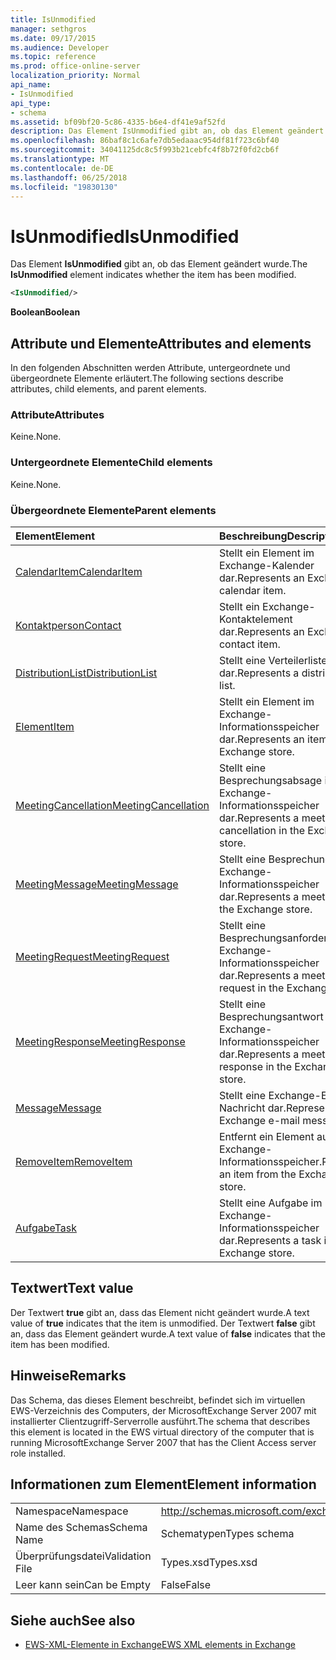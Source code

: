 ```yaml
---
title: IsUnmodified
manager: sethgros
ms.date: 09/17/2015
ms.audience: Developer
ms.topic: reference
ms.prod: office-online-server
localization_priority: Normal
api_name:
- IsUnmodified
api_type:
- schema
ms.assetid: bf09bf20-5c86-4335-b6e4-df41e9af52fd
description: Das Element IsUnmodified gibt an, ob das Element geändert wurde.
ms.openlocfilehash: 86baf8c1c6afe7db5edaaac954df81f723c6bf40
ms.sourcegitcommit: 34041125dc8c5f993b21cebfc4f8b72f0fd2cb6f
ms.translationtype: MT
ms.contentlocale: de-DE
ms.lasthandoff: 06/25/2018
ms.locfileid: "19830130"
---
```

# <a name="isunmodified"></a><span data-ttu-id="7a631-103">IsUnmodified</span><span class="sxs-lookup"><span data-stu-id="7a631-103">IsUnmodified</span></span>

<span data-ttu-id="7a631-104">Das Element **IsUnmodified** gibt an, ob das Element geändert wurde.</span><span class="sxs-lookup"><span data-stu-id="7a631-104">The **IsUnmodified** element indicates whether the item has been modified.</span></span> 
  
```xml
<IsUnmodified/>
```

 <span data-ttu-id="7a631-105">**Boolean**</span><span class="sxs-lookup"><span data-stu-id="7a631-105">**Boolean**</span></span>
## <a name="attributes-and-elements"></a><span data-ttu-id="7a631-106">Attribute und Elemente</span><span class="sxs-lookup"><span data-stu-id="7a631-106">Attributes and elements</span></span>

<span data-ttu-id="7a631-107">In den folgenden Abschnitten werden Attribute, untergeordnete und übergeordnete Elemente erläutert.</span><span class="sxs-lookup"><span data-stu-id="7a631-107">The following sections describe attributes, child elements, and parent elements.</span></span>
  
### <a name="attributes"></a><span data-ttu-id="7a631-108">Attribute</span><span class="sxs-lookup"><span data-stu-id="7a631-108">Attributes</span></span>

<span data-ttu-id="7a631-109">Keine.</span><span class="sxs-lookup"><span data-stu-id="7a631-109">None.</span></span>
  
### <a name="child-elements"></a><span data-ttu-id="7a631-110">Untergeordnete Elemente</span><span class="sxs-lookup"><span data-stu-id="7a631-110">Child elements</span></span>

<span data-ttu-id="7a631-111">Keine.</span><span class="sxs-lookup"><span data-stu-id="7a631-111">None.</span></span>
  
### <a name="parent-elements"></a><span data-ttu-id="7a631-112">Übergeordnete Elemente</span><span class="sxs-lookup"><span data-stu-id="7a631-112">Parent elements</span></span>

|<span data-ttu-id="7a631-113">**Element**</span><span class="sxs-lookup"><span data-stu-id="7a631-113">**Element**</span></span>|<span data-ttu-id="7a631-114">**Beschreibung**</span><span class="sxs-lookup"><span data-stu-id="7a631-114">**Description**</span></span>|
|:-----|:-----|
|[<span data-ttu-id="7a631-115">CalendarItem</span><span class="sxs-lookup"><span data-stu-id="7a631-115">CalendarItem</span></span>](calendaritem.md) <br/> |<span data-ttu-id="7a631-116">Stellt ein Element im Exchange-Kalender dar.</span><span class="sxs-lookup"><span data-stu-id="7a631-116">Represents an Exchange calendar item.</span></span>  <br/> |
|[<span data-ttu-id="7a631-117">Kontaktperson</span><span class="sxs-lookup"><span data-stu-id="7a631-117">Contact</span></span>](contact.md) <br/> |<span data-ttu-id="7a631-118">Stellt ein Exchange-Kontaktelement dar.</span><span class="sxs-lookup"><span data-stu-id="7a631-118">Represents an Exchange contact item.</span></span>  <br/> |
|[<span data-ttu-id="7a631-119">DistributionList</span><span class="sxs-lookup"><span data-stu-id="7a631-119">DistributionList</span></span>](distributionlist.md) <br/> |<span data-ttu-id="7a631-120">Stellt eine Verteilerliste dar.</span><span class="sxs-lookup"><span data-stu-id="7a631-120">Represents a distribution list.</span></span>  <br/> |
|[<span data-ttu-id="7a631-121">Element</span><span class="sxs-lookup"><span data-stu-id="7a631-121">Item</span></span>](item.md) <br/> |<span data-ttu-id="7a631-122">Stellt ein Element im Exchange-Informationsspeicher dar.</span><span class="sxs-lookup"><span data-stu-id="7a631-122">Represents an item in the Exchange store.</span></span>  <br/> |
|[<span data-ttu-id="7a631-123">MeetingCancellation</span><span class="sxs-lookup"><span data-stu-id="7a631-123">MeetingCancellation</span></span>](meetingcancellation.md) <br/> |<span data-ttu-id="7a631-124">Stellt eine Besprechungsabsage im Exchange-Informationsspeicher dar.</span><span class="sxs-lookup"><span data-stu-id="7a631-124">Represents a meeting cancellation in the Exchange store.</span></span>  <br/> |
|[<span data-ttu-id="7a631-125">MeetingMessage</span><span class="sxs-lookup"><span data-stu-id="7a631-125">MeetingMessage</span></span>](meetingmessage.md) <br/> |<span data-ttu-id="7a631-126">Stellt eine Besprechung im Exchange-Informationsspeicher dar.</span><span class="sxs-lookup"><span data-stu-id="7a631-126">Represents a meeting in the Exchange store.</span></span>  <br/> |
|[<span data-ttu-id="7a631-127">MeetingRequest</span><span class="sxs-lookup"><span data-stu-id="7a631-127">MeetingRequest</span></span>](meetingrequest.md) <br/> |<span data-ttu-id="7a631-128">Stellt eine Besprechungsanforderung im Exchange-Informationsspeicher dar.</span><span class="sxs-lookup"><span data-stu-id="7a631-128">Represents a meeting request in the Exchange store.</span></span>  <br/> |
|[<span data-ttu-id="7a631-129">MeetingResponse</span><span class="sxs-lookup"><span data-stu-id="7a631-129">MeetingResponse</span></span>](meetingresponse.md) <br/> |<span data-ttu-id="7a631-130">Stellt eine Besprechungsantwort im Exchange-Informationsspeicher dar.</span><span class="sxs-lookup"><span data-stu-id="7a631-130">Represents a meeting response in the Exchange store.</span></span>  <br/> |
|[<span data-ttu-id="7a631-131">Message</span><span class="sxs-lookup"><span data-stu-id="7a631-131">Message</span></span>](message-ex15websvcsotherref.md) <br/> |<span data-ttu-id="7a631-132">Stellt eine Exchange-E-Mail-Nachricht dar.</span><span class="sxs-lookup"><span data-stu-id="7a631-132">Represents an Exchange e-mail message.</span></span>  <br/> |
|[<span data-ttu-id="7a631-133">RemoveItem</span><span class="sxs-lookup"><span data-stu-id="7a631-133">RemoveItem</span></span>](removeitem.md) <br/> |<span data-ttu-id="7a631-134">Entfernt ein Element aus dem Exchange-Informationsspeicher.</span><span class="sxs-lookup"><span data-stu-id="7a631-134">Removes an item from the Exchange store.</span></span>  <br/> |
|[<span data-ttu-id="7a631-135">Aufgabe</span><span class="sxs-lookup"><span data-stu-id="7a631-135">Task</span></span>](task.md) <br/> |<span data-ttu-id="7a631-136">Stellt eine Aufgabe im Exchange-Informationsspeicher dar.</span><span class="sxs-lookup"><span data-stu-id="7a631-136">Represents a task in the Exchange store.</span></span>  <br/> |
   
## <a name="text-value"></a><span data-ttu-id="7a631-137">Textwert</span><span class="sxs-lookup"><span data-stu-id="7a631-137">Text value</span></span>

<span data-ttu-id="7a631-138">Der Textwert **true** gibt an, dass das Element nicht geändert wurde.</span><span class="sxs-lookup"><span data-stu-id="7a631-138">A text value of **true** indicates that the item is unmodified.</span></span> <span data-ttu-id="7a631-139">Der Textwert **false** gibt an, dass das Element geändert wurde.</span><span class="sxs-lookup"><span data-stu-id="7a631-139">A text value of **false** indicates that the item has been modified.</span></span> 
  
## <a name="remarks"></a><span data-ttu-id="7a631-140">Hinweise</span><span class="sxs-lookup"><span data-stu-id="7a631-140">Remarks</span></span>

<span data-ttu-id="7a631-141">Das Schema, das dieses Element beschreibt, befindet sich im virtuellen EWS-Verzeichnis des Computers, der MicrosoftExchange Server 2007 mit installierter Clientzugriff-Serverrolle ausführt.</span><span class="sxs-lookup"><span data-stu-id="7a631-141">The schema that describes this element is located in the EWS virtual directory of the computer that is running MicrosoftExchange Server 2007 that has the Client Access server role installed.</span></span>
  
## <a name="element-information"></a><span data-ttu-id="7a631-142">Informationen zum Element</span><span class="sxs-lookup"><span data-stu-id="7a631-142">Element information</span></span>

|||
|:-----|:-----|
|<span data-ttu-id="7a631-143">Namespace</span><span class="sxs-lookup"><span data-stu-id="7a631-143">Namespace</span></span>  <br/> |http://schemas.microsoft.com/exchange/services/2006/types  <br/> |
|<span data-ttu-id="7a631-144">Name des Schemas</span><span class="sxs-lookup"><span data-stu-id="7a631-144">Schema Name</span></span>  <br/> |<span data-ttu-id="7a631-145">Schematypen</span><span class="sxs-lookup"><span data-stu-id="7a631-145">Types schema</span></span>  <br/> |
|<span data-ttu-id="7a631-146">Überprüfungsdatei</span><span class="sxs-lookup"><span data-stu-id="7a631-146">Validation File</span></span>  <br/> |<span data-ttu-id="7a631-147">Types.xsd</span><span class="sxs-lookup"><span data-stu-id="7a631-147">Types.xsd</span></span>  <br/> |
|<span data-ttu-id="7a631-148">Leer kann sein</span><span class="sxs-lookup"><span data-stu-id="7a631-148">Can be Empty</span></span>  <br/> |<span data-ttu-id="7a631-149">False</span><span class="sxs-lookup"><span data-stu-id="7a631-149">False</span></span>  <br/> |
   
## <a name="see-also"></a><span data-ttu-id="7a631-150">Siehe auch</span><span class="sxs-lookup"><span data-stu-id="7a631-150">See also</span></span>



- [<span data-ttu-id="7a631-151">EWS-XML-Elemente in Exchange</span><span class="sxs-lookup"><span data-stu-id="7a631-151">EWS XML elements in Exchange</span></span>](ews-xml-elements-in-exchange.md)

